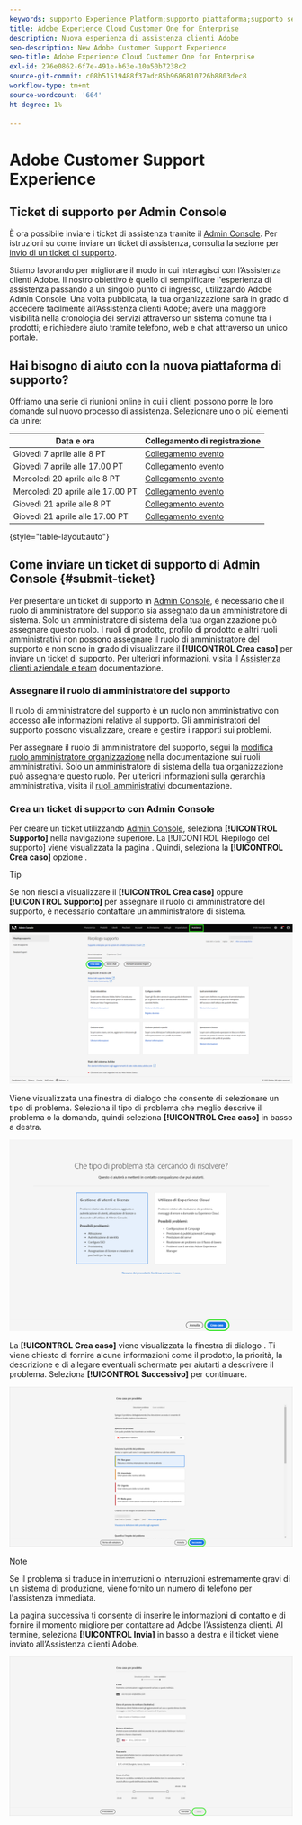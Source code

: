 ```yaml
---
keywords: supporto Experience Platform;supporto piattaforma;supporto servizi intelligenti; assistenza ai clienti; supporto ai di attribuzione; sostegno rtcdp; invia ticket di supporto;supporto clienti
title: Adobe Experience Cloud Customer One for Enterprise
description: Nuova esperienza di assistenza clienti Adobe
seo-description: New Adobe Customer Support Experience
seo-title: Adobe Experience Cloud Customer One for Enterprise
exl-id: 276e0862-6f7e-491e-b63e-10a50b7238c2
source-git-commit: c08b51519488f37adc85b9686810726b8803dec8
workflow-type: tm+mt
source-wordcount: '664'
ht-degree: 1%

---
```


# Adobe Customer Support Experience

## Ticket di supporto per Admin Console

È ora possibile inviare i ticket di assistenza tramite il [Admin Console](https://adminconsole.adobe.com/). Per istruzioni su come inviare un ticket di assistenza, consulta la sezione per [invio di un ticket di supporto](#submit-ticket).

Stiamo lavorando per migliorare il modo in cui interagisci con l’Assistenza clienti Adobe. Il nostro obiettivo è quello di semplificare l&#39;esperienza di assistenza passando a un singolo punto di ingresso, utilizzando Adobe Admin Console. Una volta pubblicata, la tua organizzazione sarà in grado di accedere facilmente all’Assistenza clienti Adobe; avere una maggiore visibilità nella cronologia dei servizi attraverso un sistema comune tra i prodotti; e richiedere aiuto tramite telefono, web e chat attraverso un unico portale.

## Hai bisogno di aiuto con la nuova piattaforma di supporto?

Offriamo una serie di riunioni online in cui i clienti possono porre le loro domande sul nuovo processo di assistenza. Selezionare uno o più elementi da unire:

| Data e ora | Collegamento di registrazione |
|--- |--- |
| Giovedì 7 aprile alle 8 PT | [Collegamento evento](https://event.on24.com/wcc/r/3723732/5288A3B031AD858BF241EB0C0057CD85) |
| Giovedì 7 aprile alle 17.00 PT | [Collegamento evento](https://event.on24.com/wcc/r/3723733/286EFEA9E8D9B6BB49464862F5414B8C) |
| Mercoledì 20 aprile alle 8 PT | [Collegamento evento](https://event.on24.com/wcc/r/3712143/05DAF046E4BB864E7C313B056ADE4EB2) |
| Mercoledì 20 aprile alle 17.00 PT | [Collegamento evento](https://event.on24.com/wcc/r/3723740/A9EDA45FA61D3FFC4BF713419B677F16) |
| Giovedì 21 aprile alle 8 PT | [Collegamento evento](https://event.on24.com/wcc/r/3723741/C7EBCD38583D4D7AFCBD56029EB17C98) |
| Giovedì 21 aprile alle 17.00 PT | [Collegamento evento](https://event.on24.com/wcc/r/3723743/6F41ED2648A621F1419A56F0A52F4446) |

{style=&quot;table-layout:auto&quot;}

## Come inviare un ticket di supporto di Admin Console {#submit-ticket}

Per presentare un ticket di supporto in [Admin Console](https://adminconsole.adobe.com/), è necessario che il ruolo di amministratore del supporto sia assegnato da un amministratore di sistema. Solo un amministratore di sistema della tua organizzazione può assegnare questo ruolo. I ruoli di prodotto, profilo di prodotto e altri ruoli amministrativi non possono assegnare il ruolo di amministratore del supporto e non sono in grado di visualizzare il **[!UICONTROL Crea caso]** per inviare un ticket di supporto. Per ulteriori informazioni, visita il [Assistenza clienti aziendale e team](https://helpx.adobe.com/enterprise/using/support-and-expert-services.html) documentazione.

### Assegnare il ruolo di amministratore del supporto

Il ruolo di amministratore del supporto è un ruolo non amministrativo con accesso alle informazioni relative al supporto. Gli amministratori del supporto possono visualizzare, creare e gestire i rapporti sui problemi.

Per assegnare il ruolo di amministratore del supporto, segui la [modifica ruolo amministratore organizzazione](https://helpx.adobe.com/enterprise/using/admin-roles.html#add-admin-teams) nella documentazione sui ruoli amministrativi. Solo un amministratore di sistema della tua organizzazione può assegnare questo ruolo. Per ulteriori informazioni sulla gerarchia amministrativa, visita il [ruoli amministrativi](https://helpx.adobe.com/enterprise/admin-guide.html/enterprise/using/admin-roles.ug.html) documentazione.

### Crea un ticket di supporto con Admin Console

Per creare un ticket utilizzando [Admin Console](https://adminconsole.adobe.com/), seleziona **[!UICONTROL Supporto]** nella navigazione superiore. La [!UICONTROL Riepilogo del supporto] viene visualizzata la pagina . Quindi, seleziona la **[!UICONTROL Crea caso]** opzione .

>[!TIP]
>
> Se non riesci a visualizzare il **[!UICONTROL Crea caso]** oppure **[!UICONTROL Supporto]** per assegnare il ruolo di amministratore del supporto, è necessario contattare un amministratore di sistema.

![Scheda Supporto Admin Console](./assets/Support.png)

Viene visualizzata una finestra di dialogo che consente di selezionare un tipo di problema. Seleziona il tipo di problema che meglio descrive il problema o la domanda, quindi seleziona **[!UICONTROL Crea caso]** in basso a destra.

![Seleziona problema](./assets/select-case-type.png)

La **[!UICONTROL Crea caso]** viene visualizzata la finestra di dialogo . Ti viene chiesto di fornire alcune informazioni come il prodotto, la priorità, la descrizione e di allegare eventuali schermate per aiutarti a descrivere il problema. Seleziona **[!UICONTROL Successivo]** per continuare.

![crea caso](./assets/create_case.png)

>[!NOTE]
>
> Se il problema si traduce in interruzioni o interruzioni estremamente gravi di un sistema di produzione, viene fornito un numero di telefono per l&#39;assistenza immediata.

La pagina successiva ti consente di inserire le informazioni di contatto e di fornire il momento migliore per contattare ad Adobe l’Assistenza clienti. Al termine, seleziona **[!UICONTROL Invia]** in basso a destra e il ticket viene inviato all’Assistenza clienti Adobe.

![Invia ticket](./assets/submit_case.png)

<!--

## What About the Legacy Systems?

New Tickets/Cases will no longer be able to be submitted in legacy systems as of May 11th.  The [Admin Console](https://adminconsole.adobe.com/) will be used to submit new tickets/cases.

### Existing Tickets/Cases

* Between May 11th and May 20th the legacy systems will remain available to work existing tickets/cases to completion.
* Beginning May 20th the support team will migrate remaining open cases from the legacy systems to the new support experience.  You will receive an email notification regarding how to contact support to continue to work these cases.
-->
